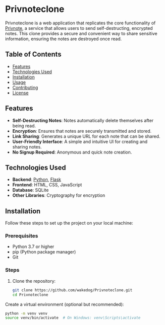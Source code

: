 # Privnoteclone

Privnoteclone is a web application that replicates the core functionality of [Privnote](https://privnote.com/), a service that allows users to send self-destructing, encrypted notes. This clone provides a secure and convenient way to share sensitive information, ensuring the notes are destroyed once read.

## Table of Contents

- [Features](#features)
- [Technologies Used](#technologies-used)
- [Installation](#installation)
- [Usage](#usage)
- [Contributing](#contributing)
- [License](#license)

## Features

- **Self-Destructing Notes**: Notes automatically delete themselves after being read.
- **Encryption**: Ensures that notes are securely transmitted and stored.
- **Link Sharing**: Generates a unique URL for each note that can be shared.
- **User-Friendly Interface**: A simple and intuitive UI for creating and sharing notes.
- **No Signup Required**: Anonymous and quick note creation.

## Technologies Used

- **Backend**: [Python](https://www.python.org/), [Flask](https://flask.palletsprojects.com/)
- **Frontend**: HTML, CSS, JavaScript
- **Database**: SQLite
- **Other Libraries**: Cryptography for encryption

## Installation

Follow these steps to set up the project on your local machine:

### Prerequisites

- Python 3.7 or higher
- pip (Python package manager)
- Git

### Steps

1. Clone the repository:

   ```bash
   git clone https://github.com/wakedog/Privnoteclone.git
   cd Privnoteclone

Create a virtual environment (optional but recommended):

   ```bash
python -m venv venv
source venv/bin/activate  # On Windows: venv\Scripts\activate
